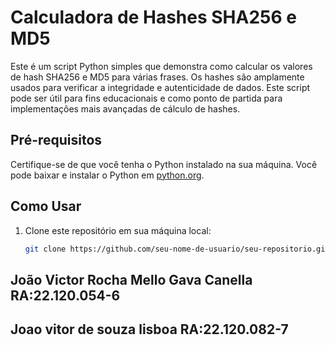 # Calculadora de Hashes SHA256 e MD5

Este é um script Python simples que demonstra como calcular os valores de hash SHA256 e MD5 para várias frases. Os hashes são amplamente usados para verificar a integridade e autenticidade de dados. Este script pode ser útil para fins educacionais e como ponto de partida para implementações mais avançadas de cálculo de hashes.

## Pré-requisitos

Certifique-se de que você tenha o Python instalado na sua máquina. Você pode baixar e instalar o Python em [python.org](https://www.python.org/downloads/).

## Como Usar

1. Clone este repositório em sua máquina local:

   ```bash
   git clone https://github.com/seu-nome-de-usuario/seu-repositorio.git

## João Victor Rocha Mello Gava Canella		RA:22.120.054-6

## Joao vitor de souza lisboa				RA:22.120.082-7
